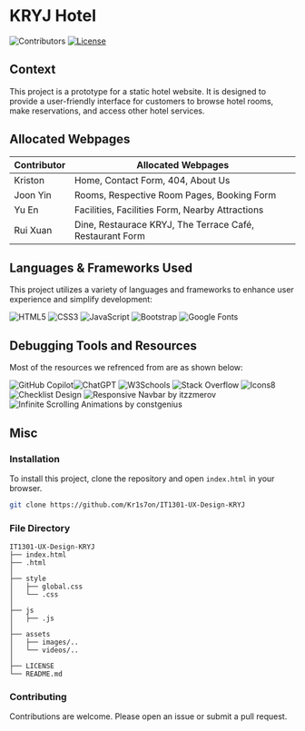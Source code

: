 # KRYJ Hotel

![Contributors](https://img.shields.io/badge/Contributors-Kriston%2C%20Joon%20Yin%2C%20Yu%20En%2C%20%26%20Rui%20Xuan-white)
[![License](https://img.shields.io/badge/license-MIT-green.svg?style=round-square)](LICENSE)

## Context

This project is a prototype for a static hotel website. It is designed to provide a user-friendly interface for customers to browse hotel rooms, make reservations, and access other hotel services.

## Allocated Webpages

| Contributor | Allocated Webpages                                   |
|-------------|------------------------------------------------------|
| Kriston     | Home, Contact Form, 404, About Us                    |
| Joon Yin    | Rooms, Respective Room Pages, Booking Form           |
| Yu En       | Facilities, Facilities Form, Nearby Attractions      |
| Rui Xuan    | Dine, Restaurace KRYJ, The Terrace Café, Restaurant Form |

## Languages & Frameworks Used

This project utilizes a variety of languages and frameworks to enhance user experience and simplify development:

![HTML5](https://img.shields.io/badge/HTML5-E34F26?style=for-the-badge&logo=html5&logoColor=white)
![CSS3](https://img.shields.io/badge/CSS3-1572B6?style=for-the-badge&logo=css3&logoColor=white)
![JavaScript](https://img.shields.io/badge/JavaScript-F7DF1E?style=for-the-badge&logo=javascript&logoColor=black)
![Bootstrap](https://img.shields.io/badge/Bootstrap-7952B3?style=for-the-badge&logo=bootstrap&logoColor=white)
![Google Fonts](https://img.shields.io/badge/Google_Fonts-4285F4?style=for-the-badge&logo=google&logoColor=white)


## Debugging Tools and Resources

Most of the resources we refrenced from are as shown below:

![GitHub Copilot](https://img.shields.io/badge/GitHub%20Copilot-FFFFFF?style=for-the-badge&logo=github&logoColor=24292E)![ChatGPT](https://img.shields.io/badge/ChatGPT-000000?style=for-the-badge&logo=OpenAI&logoColor=white)
![W3Schools](https://img.shields.io/badge/W3Schools-4C9A2A?style=for-the-badge&logo=W3Schools&logoColor=white)
![Stack Overflow](https://img.shields.io/badge/Stack%20Overflow-F58025?style=for-the-badge&logo=stack-overflow&logoColor=white)
![Icons8](https://img.shields.io/badge/Icons8-00C4CC?style=for-the-badge&logo=Icons8&logoColor=white)
![Checklist Design](https://img.shields.io/badge/Checklist%20Design-FF6D6D?style=for-the-badge&logo=checklist&logoColor=white)
![Responsive Navbar by itzzmerov](https://img.shields.io/badge/Responsive%20Navbar%20by%20itzzmerov-24292E?style=for-the-badge&logo=github&logoColor=white)
![Infinite Scrolling Animations by constgenius](https://img.shields.io/badge/Infinite%20Scrolling%20Animations%20by%20constgenius-24292E?style=for-the-badge&logo=github&logoColor=white)

## Misc

### Installation

To install this project, clone the repository and open `index.html` in your browser.
```bash
git clone https://github.com/Kr1s7on/IT1301-UX-Design-KRYJ
```

### File Directory

```plaintext
IT1301-UX-Design-KRYJ
├── index.html
├── .html
│ 
├── style
│   ├── global.css
│   └── .css
│ 
├── js
│   ├── .js
│ 
├── assets
│   ├── images/..
│   └── videos/..
│
├── LICENSE 
└── README.md
```

### Contributing

Contributions are welcome. Please open an issue or submit a pull request.
